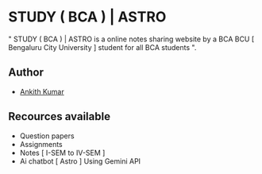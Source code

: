 
# STUDY ( BCA ) | ASTRO
" STUDY ( BCA ) | ASTRO is a online notes sharing website by a BCA BCU [ Bengaluru City University ] student for all BCA students ".




## Author

- [Ankith Kumar](https://github.com/ankith-00?tab=repositories)


## Recources available

- Question papers
- Assignments
- Notes [ I-SEM to IV-SEM ]
- Ai chatbot [ Astro ] Using Gemini API 

